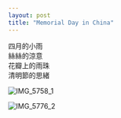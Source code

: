 ```yaml
---
layout: post
title: "Memorial Day in China"
---
```


四月的小雨<br>
絲絲的涼意<br>
花瓣上的雨珠<br>
清明節的思緒

![IMG_5758_1](https://github.com/kathybeyer/kathybeyer.github.io/assets/121460653/b9f3de21-e02e-42f0-9fb3-73eda9b79447)

![IMG_5776_2](https://github.com/kathybeyer/kathybeyer.github.io/assets/121460653/b288c144-3814-4184-a067-f6ffc2f0ea84)


